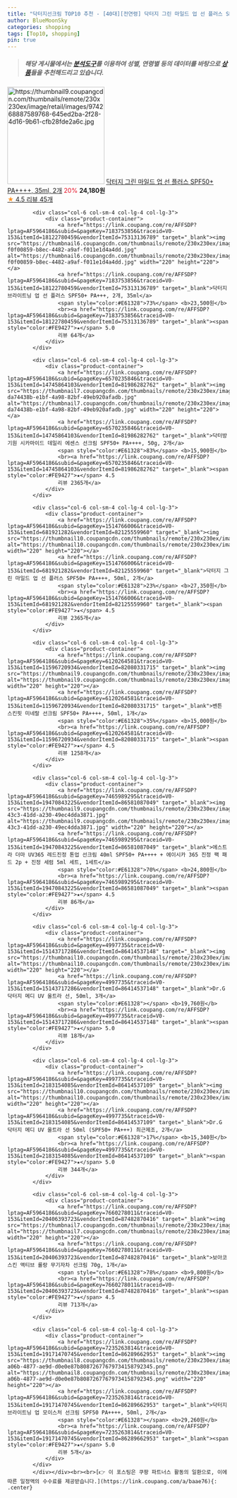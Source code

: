 ```yaml
---
title: "닥터지선크림 TOP10 추천 - [40대][전연령] 닥터지 그린 마일드 업 선 플러스 SPF50+ PA++++, 35ml, 2개"
author: BlueMoonSky
categories: shopping
tags: [Top10, shopping]
pin: true
---
```


> ##### 해당 게시물에서는 [**분석도구**](https://itemscout.io/)를 이용하여 **성별**, **연령별** 등의 데이터를 바탕으로 [**상품**](https://link.coupang.com/a/baae76)들을 추천해드리고 있습니다.
<div class="container"><div class="row">
            <div class="col-6 col-sm-4 col-lg-4 col-lg-3">
                <div class="product-container">
                    <a href="https://link.coupang.com/re/AFFSDP?lptag=AF5964186&subid=&pageKey=1514766006&traceid=V0-153&itemId=2600030732&vendorItemId=80265071820" target="_blank"><img src="https://thumbnail9.coupangcdn.com/thumbnails/remote/230x230ex/image/retail/images/974268887589768-645ed2ba-2f28-4d16-9b61-cfb28fde2a6c.jpg" alt="https://thumbnail9.coupangcdn.com/thumbnails/remote/230x230ex/image/retail/images/974268887589768-645ed2ba-2f28-4d16-9b61-cfb28fde2a6c.jpg" width="220" height="220"></a>
                    <a href="https://link.coupang.com/re/AFFSDP?lptag=AF5964186&subid=&pageKey=1514766006&traceid=V0-153&itemId=2600030732&vendorItemId=80265071820" target="_blank">닥터지 그린 마일드 업 선 플러스 SPF50+ PA++++, 35ml, 2개</a>
                    <span style="color:#E61328">20%</span> <b>24,180원</b>
                    <br><a href="https://link.coupang.com/re/AFFSDP?lptag=AF5964186&subid=&pageKey=1514766006&traceid=V0-153&itemId=2600030732&vendorItemId=80265071820" target="_blank"><span style="color:#FE9427">★</span> 4.5
                    리뷰 45개</a>
                </div>
            </div>
            
            <div class="col-6 col-sm-4 col-lg-4 col-lg-3">
                <div class="product-container">
                    <a href="https://link.coupang.com/re/AFFSDP?lptag=AF5964186&subid=&pageKey=7183753856&traceid=V0-153&itemId=18122780459&vendorItemId=75313136789" target="_blank"><img src="https://thumbnail6.coupangcdn.com/thumbnails/remote/230x230ex/image/retail/images/7973990149257458-f0f00859-b8ec-4482-a9af-f011e1d4a4dd.jpg" alt="https://thumbnail6.coupangcdn.com/thumbnails/remote/230x230ex/image/retail/images/7973990149257458-f0f00859-b8ec-4482-a9af-f011e1d4a4dd.jpg" width="220" height="220"></a>
                    <a href="https://link.coupang.com/re/AFFSDP?lptag=AF5964186&subid=&pageKey=7183753856&traceid=V0-153&itemId=18122780459&vendorItemId=75313136789" target="_blank">닥터지 브라이트닝 업 선 플러스 SPF50+ PA+++, 2개, 35ml</a>
                    <span style="color:#E61328">73%</span> <b>23,500원</b>
                    <br><a href="https://link.coupang.com/re/AFFSDP?lptag=AF5964186&subid=&pageKey=7183753856&traceid=V0-153&itemId=18122780459&vendorItemId=75313136789" target="_blank"><span style="color:#FE9427">★</span> 5.0
                    리뷰 64개</a>
                </div>
            </div>
            
            <div class="col-6 col-sm-4 col-lg-4 col-lg-3">
                <div class="product-container">
                    <a href="https://link.coupang.com/re/AFFSDP?lptag=AF5964186&subid=&pageKey=6570235846&traceid=V0-153&itemId=14745864103&vendorItemId=81986282762" target="_blank"><img src="https://thumbnail7.coupangcdn.com/thumbnails/remote/230x230ex/image/retail/images/7814237120523610-da74438b-e1bf-4a98-82bf-49eb920afadb.jpg" alt="https://thumbnail7.coupangcdn.com/thumbnails/remote/230x230ex/image/retail/images/7814237120523610-da74438b-e1bf-4a98-82bf-49eb920afadb.jpg" width="220" height="220"></a>
                    <a href="https://link.coupang.com/re/AFFSDP?lptag=AF5964186&subid=&pageKey=6570235846&traceid=V0-153&itemId=14745864103&vendorItemId=81986282762" target="_blank">닥터방기원 시카마이드 데일리 에센스 선크림 SPF50+ PA++++, 50g, 2개</a>
                    <span style="color:#E61328">83%</span> <b>15,900원</b>
                    <br><a href="https://link.coupang.com/re/AFFSDP?lptag=AF5964186&subid=&pageKey=6570235846&traceid=V0-153&itemId=14745864103&vendorItemId=81986282762" target="_blank"><span style="color:#FE9427">★</span> 4.5
                    리뷰 2365개</a>
                </div>
            </div>
            
            <div class="col-6 col-sm-4 col-lg-4 col-lg-3">
                <div class="product-container">
                    <a href="https://link.coupang.com/re/AFFSDP?lptag=AF5964186&subid=&pageKey=1514766006&traceid=V0-153&itemId=681921282&vendorItemId=82125559960" target="_blank"><img src="https://thumbnail10.coupangcdn.com/thumbnails/remote/230x230ex/image/vendor_inventory/f801/d807f25e830d0c44856c966b216418434a998537bbf4133bd268f61db989.jpg" alt="https://thumbnail10.coupangcdn.com/thumbnails/remote/230x230ex/image/vendor_inventory/f801/d807f25e830d0c44856c966b216418434a998537bbf4133bd268f61db989.jpg" width="220" height="220"></a>
                    <a href="https://link.coupang.com/re/AFFSDP?lptag=AF5964186&subid=&pageKey=1514766006&traceid=V0-153&itemId=681921282&vendorItemId=82125559960" target="_blank">닥터지 그린 마일드 업 선 플러스 SPF50+ PA++++, 50ml, 2개</a>
                    <span style="color:#E61328">23%</span> <b>27,350원</b>
                    <br><a href="https://link.coupang.com/re/AFFSDP?lptag=AF5964186&subid=&pageKey=1514766006&traceid=V0-153&itemId=681921282&vendorItemId=82125559960" target="_blank"><span style="color:#FE9427">★</span> 4.5
                    리뷰 2365개</a>
                </div>
            </div>
            
            <div class="col-6 col-sm-4 col-lg-4 col-lg-3">
                <div class="product-container">
                    <a href="https://link.coupang.com/re/AFFSDP?lptag=AF5964186&subid=&pageKey=6120264581&traceid=V0-153&itemId=11596720934&vendorItemId=82080331715" target="_blank"><img src="https://thumbnail9.coupangcdn.com/thumbnails/remote/230x230ex/image/vendor_inventory/71e4/5ed68f0645beeb07f6a369601239582d4d3dcb20bd06f8d64e01e7098b22.jpg" alt="https://thumbnail9.coupangcdn.com/thumbnails/remote/230x230ex/image/vendor_inventory/71e4/5ed68f0645beeb07f6a369601239582d4d3dcb20bd06f8d64e01e7098b22.jpg" width="220" height="220"></a>
                    <a href="https://link.coupang.com/re/AFFSDP?lptag=AF5964186&subid=&pageKey=6120264581&traceid=V0-153&itemId=11596720934&vendorItemId=82080331715" target="_blank">벤튼 스킨핏 미네랄 선크림 SPF50+ PA++++, 50ml, 1개</a>
                    <span style="color:#E61328">35%</span> <b>15,000원</b>
                    <br><a href="https://link.coupang.com/re/AFFSDP?lptag=AF5964186&subid=&pageKey=6120264581&traceid=V0-153&itemId=11596720934&vendorItemId=82080331715" target="_blank"><span style="color:#FE9427">★</span> 4.5
                    리뷰 1258개</a>
                </div>
            </div>
            
            <div class="col-6 col-sm-4 col-lg-4 col-lg-3">
                <div class="product-container">
                    <a href="https://link.coupang.com/re/AFFSDP?lptag=AF5964186&subid=&pageKey=7465989295&traceid=V0-153&itemId=19470843225&vendorItemId=86581087049" target="_blank"><img src="https://thumbnail9.coupangcdn.com/thumbnails/remote/230x230ex/image/retail/images/2023/07/14/18/0/f795e616-43c3-41dd-a230-49ec4dda3871.jpg" alt="https://thumbnail9.coupangcdn.com/thumbnails/remote/230x230ex/image/retail/images/2023/07/14/18/0/f795e616-43c3-41dd-a230-49ec4dda3871.jpg" width="220" height="220"></a>
                    <a href="https://link.coupang.com/re/AFFSDP?lptag=AF5964186&subid=&pageKey=7465989295&traceid=V0-153&itemId=19470843225&vendorItemId=86581087049" target="_blank">에스트라 더마 UV365 레드진정 톤업 선크림 40ml SPF50+ PA++++ + 에이시카 365 진정 팩 패드 2p + 진정 세럼 5ml 세트, 1세트</a>
                    <span style="color:#E61328">70%</span> <b>24,800원</b>
                    <br><a href="https://link.coupang.com/re/AFFSDP?lptag=AF5964186&subid=&pageKey=7465989295&traceid=V0-153&itemId=19470843225&vendorItemId=86581087049" target="_blank"><span style="color:#FE9427">★</span> 4.5
                    리뷰 86개</a>
                </div>
            </div>
            
            <div class="col-6 col-sm-4 col-lg-4 col-lg-3">
                <div class="product-container">
                    <a href="https://link.coupang.com/re/AFFSDP?lptag=AF5964186&subid=&pageKey=4997735&traceid=V0-153&itemId=15143717286&vendorItemId=86414537148" target="_blank"><img src="https://thumbnail10.coupangcdn.com/thumbnails/remote/230x230ex/image/vendor_inventory/056d/2acd9c163764d17633af28a205aceee4f27606cedb5c316a4ac416b41ada.PNG" alt="https://thumbnail10.coupangcdn.com/thumbnails/remote/230x230ex/image/vendor_inventory/056d/2acd9c163764d17633af28a205aceee4f27606cedb5c316a4ac416b41ada.PNG" width="220" height="220"></a>
                    <a href="https://link.coupang.com/re/AFFSDP?lptag=AF5964186&subid=&pageKey=4997735&traceid=V0-153&itemId=15143717286&vendorItemId=86414537148" target="_blank">Dr.G 닥터지 메디 UV 울트라 선, 50ml, 3개</a>
                    <span style="color:#E61328"></span> <b>19,760원</b>
                    <br><a href="https://link.coupang.com/re/AFFSDP?lptag=AF5964186&subid=&pageKey=4997735&traceid=V0-153&itemId=15143717286&vendorItemId=86414537148" target="_blank"><span style="color:#FE9427">★</span> 5.0
                    리뷰 18개</a>
                </div>
            </div>
            
            <div class="col-6 col-sm-4 col-lg-4 col-lg-3">
                <div class="product-container">
                    <a href="https://link.coupang.com/re/AFFSDP?lptag=AF5964186&subid=&pageKey=4997735&traceid=V0-153&itemId=2183154085&vendorItemId=86414537109" target="_blank"><img src="https://thumbnail10.coupangcdn.com/thumbnails/remote/230x230ex/image/vendor_inventory/056d/2acd9c163764d17633af28a205aceee4f27606cedb5c316a4ac416b41ada.PNG" alt="https://thumbnail10.coupangcdn.com/thumbnails/remote/230x230ex/image/vendor_inventory/056d/2acd9c163764d17633af28a205aceee4f27606cedb5c316a4ac416b41ada.PNG" width="220" height="220"></a>
                    <a href="https://link.coupang.com/re/AFFSDP?lptag=AF5964186&subid=&pageKey=4997735&traceid=V0-153&itemId=2183154085&vendorItemId=86414537109" target="_blank">Dr.G 닥터지 메디 UV 울트라 선 50ml (SPF50+ PA+++) 최근제조, 2개</a>
                    <span style="color:#E61328">17%</span> <b>15,340원</b>
                    <br><a href="https://link.coupang.com/re/AFFSDP?lptag=AF5964186&subid=&pageKey=4997735&traceid=V0-153&itemId=2183154085&vendorItemId=86414537109" target="_blank"><span style="color:#FE9427">★</span> 5.0
                    리뷰 344개</a>
                </div>
            </div>
            
            <div class="col-6 col-sm-4 col-lg-4 col-lg-3">
                <div class="product-container">
                    <a href="https://link.coupang.com/re/AFFSDP?lptag=AF5964186&subid=&pageKey=7660278011&traceid=V0-153&itemId=20406393723&vendorItemId=87482870416" target="_blank"><img src="https://thumbnail7.coupangcdn.com/thumbnails/remote/230x230ex/image/vendor_inventory/f9e1/3747554fdb599bd7d5e6a4f122f745ac633d65fa48f70350df270e58ba6b.jpg" alt="https://thumbnail7.coupangcdn.com/thumbnails/remote/230x230ex/image/vendor_inventory/f9e1/3747554fdb599bd7d5e6a4f122f745ac633d65fa48f70350df270e58ba6b.jpg" width="220" height="220"></a>
                    <a href="https://link.coupang.com/re/AFFSDP?lptag=AF5964186&subid=&pageKey=7660278011&traceid=V0-153&itemId=20406393723&vendorItemId=87482870416" target="_blank">보아코스킨 액티브 롤랑 무기자차 선크림 70g, 1개</a>
                    <span style="color:#E61328">78%</span> <b>9,800원</b>
                    <br><a href="https://link.coupang.com/re/AFFSDP?lptag=AF5964186&subid=&pageKey=7660278011&traceid=V0-153&itemId=20406393723&vendorItemId=87482870416" target="_blank"><span style="color:#FE9427">★</span> 4.5
                    리뷰 713개</a>
                </div>
            </div>
            
            <div class="col-6 col-sm-4 col-lg-4 col-lg-3">
                <div class="product-container">
                    <a href="https://link.coupang.com/re/AFFSDP?lptag=AF5964186&subid=&pageKey=7235263814&traceid=V0-153&itemId=19171470745&vendorItemId=86289662953" target="_blank"><img src="https://thumbnail8.coupangcdn.com/thumbnails/remote/230x230ex/image/retail/images/b65d99e4-a06b-4877-ae9d-d0e0e87b80872677679734158792345.png" alt="https://thumbnail8.coupangcdn.com/thumbnails/remote/230x230ex/image/retail/images/b65d99e4-a06b-4877-ae9d-d0e0e87b80872677679734158792345.png" width="220" height="220"></a>
                    <a href="https://link.coupang.com/re/AFFSDP?lptag=AF5964186&subid=&pageKey=7235263814&traceid=V0-153&itemId=19171470745&vendorItemId=86289662953" target="_blank">닥터지 브라이트닝 업 모이스처 선크림 SPF50 PA++++, 50ml, 2개</a>
                    <span style="color:#E61328"></span> <b>29,260원</b>
                    <br><a href="https://link.coupang.com/re/AFFSDP?lptag=AF5964186&subid=&pageKey=7235263814&traceid=V0-153&itemId=19171470745&vendorItemId=86289662953" target="_blank"><span style="color:#FE9427">★</span> 5.0
                    리뷰 5개</a>
                </div>
            </div>
            </div></div><br><br>[👉 이 포스팅은 쿠팡 파트너스 활동의 일환으로, 이에 따른 일정액의 수수료를 제공받습니다.](https://link.coupang.com/a/baae76){: .center}